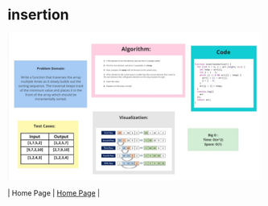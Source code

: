 # insertion

![insertion](../images/insertion.jpg)

| Home Page               | [Home Page](../../README.md)                                |
